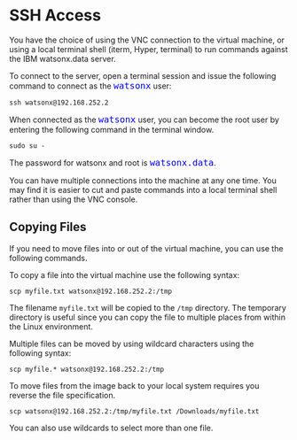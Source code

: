 # SSH Access

You have the choice of using the VNC connection to the virtual machine, or using a local terminal shell (iterm, Hyper, terminal) to run commands against the IBM watsonx.data server.

To connect to the server, open a terminal session and issue the following command to connect as the <code style="color:blue;font-size:medium;">watsonx</code> user:

```
ssh watsonx@192.168.252.2
```

When connected as the <code style="color:blue;font-size:medium;">watsonx</code> user, you can become the root user by entering the following command in the terminal window.
```
sudo su -
```

The password for watsonx and root is <code style="color:blue;font-size:medium;">watsonx.data</code>. 

You can have multiple connections into the machine at any one time. You may find it is easier to cut and paste commands into a local terminal shell rather than using the VNC console.

## Copying Files

If you need to move files into or out of the virtual machine, you can use the following commands.

To copy a file into the virtual machine use the following syntax:

```
scp myfile.txt watsonx@192.168.252.2:/tmp
```

The filename `myfile.txt` will be copied to the `/tmp` directory. The temporary directory is useful since you can copy the file to multiple places from within the Linux environment.

Multiple files can be moved by using wildcard characters using the following syntax:

```
scp myfile.* watsonx@192.168.252.2:/tmp
```

To move files from the image back to your local system requires you reverse the file specification.

```
scp watsonx@192.168.252.2:/tmp/myfile.txt /Downloads/myfile.txt
```

You can also use wildcards to select more than one file.